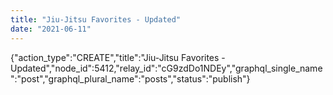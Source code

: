```yaml
---
title: "Jiu-Jitsu Favorites - Updated"
date: "2021-06-11"
---
```


{"action\_type":"CREATE","title":"Jiu-Jitsu Favorites - Updated","node\_id":5412,"relay\_id":"cG9zdDo1NDEy","graphql\_single\_name":"post","graphql\_plural\_name":"posts","status":"publish"}
